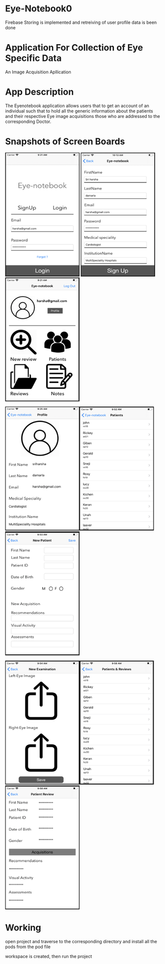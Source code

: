 # Eye-Notebook0

Firebase Storing is implemented 
and retreiving of user profile data is been done 

# Application For Collection of Eye Specific Data
An Image Acquisition Apllication

# App Description
The Eyenotebook application allows users that to get an account of an individual such that to hold all the generic information
about the patients and their respective Eye image acquisitions those who are addressed to the corresponding Doctor.

# Snapshots of Screen Boards

<img src="snapshots/Login.png" width ="240" height ="400"> <img src="snapshots/signup.png" width ="240" height ="400"><img src="snapshots/Home.png" width ="240" height ="400">

<img src="snapshots/Profile.png" width ="240" height ="400"><img src="snapshots/Patients List.png" width ="240" height ="400"><img src="snapshots/New patient.png" width ="240" height ="400">

<img src="snapshots/Upload acquisitions.png" width ="240" height ="400"><img src="snapshots/Reviews.png" width ="240" height ="400"><img src="snapshots/PatientReview.png" width ="240" height ="400">


# Working 
open project and traverse to the corresponding directory and install all the pods from the pod file

workspace is created, then run the project 
